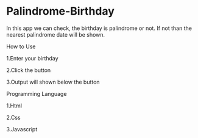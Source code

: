 # Palindrome-Birthday

In this app we can check, the birthday is palindrome or not. If not than the nearest palindrome date will be shown.

How to Use

1.Enter your birthday

2.Click the button

3.Output will shown below the button

Programming Language

1.Html

2.Css

3.Javascript
